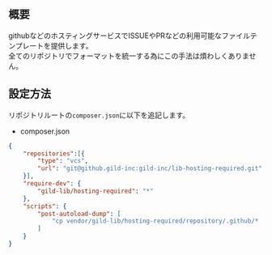 ## 概要

githubなどのホスティングサービスでISSUEやPRなどの利用可能なファイルテンプレートを提供します。  
全てのリポジトリでフォーマットを統一する為にこの手法は煩わしくありません。

## 設定方法

リポジトリルートの`composer.json`に以下を追記します。

* composer.json
```json
{
    "repositories":[{
        "type": "vcs",
        "url": "git@github.gild-inc:gild-inc/lib-hosting-required.git"
    }],
    "require-dev": {
        "gild-lib/hosting-required": "*"
    },
    "scripts": {
        "post-autoload-dump": [
            "cp vendor/gild-lib/hosting-required/repository/.github/* .github/"
        ]
    }
}
```
